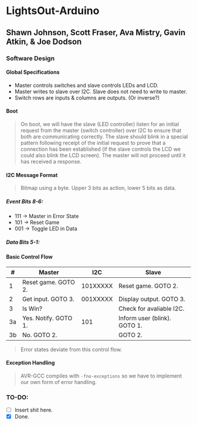 # LightsOut-Arduino
## Shawn Johnson, Scott Fraser, Ava Mistry, Gavin Atkin, & Joe Dodson
### Software Design
#### Global Specifications
- Master controls switches and slave controls LEDs and LCD.
- Master writes to slave over I2C. Slave does not need to write to master.
- Switch rows are inputs & columns are outputs. (Or inverse?)
#### Boot
> On boot, we will have the slave (LED controller) listen for an initial request from the master (switch controller) over I2C to ensure that both are communicating correctly. The slave should blink in a special pattern following receipt of the initial request to prove that a connection has been established (if the slave controls the LCD we could also blink the LCD screen). The master will not proceed until it has received a response.
#### I2C Message Format
> Bitmap using a byte. Upper 3 bits as action, lower 5 bits as data.
##### Event Bits 8-6: 
* 111 -> Master in Error State 	
* 101 -> Reset Game
* 001 -> Toggle LED in Data
##### Data Bits 5-1:  

#### Basic Control Flow
\# | Master | I2C | Slave
--- | --- | --- | ---  
1 | Reset game. GOTO 2. | 101XXXXX | Reset game. GOTO 2.
2 | Get input. GOTO 3. | 001XXXXX | Display output. GOTO 3.
3 | Is Win?	| | Check for avaliable I2C.
3a | Yes. Notify. GOTO 1. | 101 | Inform user (blink). GOTO 1.
3b | No. GOTO 2.| | GOTO 2.
> Error states deviate from this control flow.

#### Exception Handling
> AVR-GCC compiles with ```-fno-exceptions``` so we have to implement our own form of error handling.


### TO-DO:
- [ ] Insert shit here.
- [X] Done.
